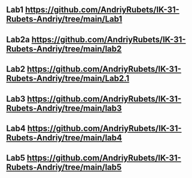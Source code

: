 Lab1 https://github.com/AndriyRubets/IK-31-Rubets-Andriy/tree/main/Lab1
---
Lab2a https://github.com/AndriyRubets/IK-31-Rubets-Andriy/tree/main/lab2
---
Lab2 https://github.com/AndriyRubets/IK-31-Rubets-Andriy/tree/main/Lab2.1
---
Lab3 https://github.com/AndriyRubets/IK-31-Rubets-Andriy/tree/main/lab3
---
Lab4 https://github.com/AndriyRubets/IK-31-Rubets-Andriy/tree/main/lab4
---
Lab5 https://github.com/AndriyRubets/IK-31-Rubets-Andriy/tree/main/lab5
---
